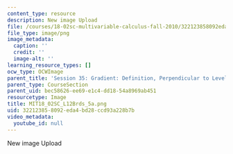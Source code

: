 ```yaml
---
content_type: resource
description: New image Upload
file: /courses/18-02sc-multivariable-calculus-fall-2010/322123858092eda4bd28ccd93a228b7b_MIT18_02SC_L12Brds_5a.png
file_type: image/png
image_metadata:
  caption: ''
  credit: ''
  image-alt: ''
learning_resource_types: []
ocw_type: OCWImage
parent_title: 'Session 35: Gradient: Definition, Perpendicular to Level Curves'
parent_type: CourseSection
parent_uid: bec58626-ee69-e1c4-dd18-54a8969ab451
resourcetype: Image
title: MIT18_02SC_L12Brds_5a.png
uid: 32212385-8092-eda4-bd28-ccd93a228b7b
video_metadata:
  youtube_id: null
---
```

New image Upload

